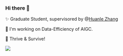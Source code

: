 ### Hi there 👋

✨ Graduate Student, supervisored by @[Huanle Zhang](https://github.com/huanlezhang1342)

🔬 I'm working on Data-Efficiency of AIGC.

🌱 Thrive & Survive!

<image src="https://github-readme-stats.vercel.app/api?username=rzwang111&show_icons=true&include_all_commits=true" />



<!--
**rzwang111/rzwang111** is a ✨ _special_ ✨ repository because its `README.md` (this file) appears on your GitHub profile.

Here are some ideas to get you started:

- 🔭 I’m currently working on ...
- 🌱 I’m currently learning ...
- 👯 I’m looking to collaborate on ...
- 🤔 I’m looking for help with ...
- 💬 Ask me about ...
- 📫 How to reach me: ...
- 😄 Pronouns: ...
- ⚡ Fun fact: ...
-->
